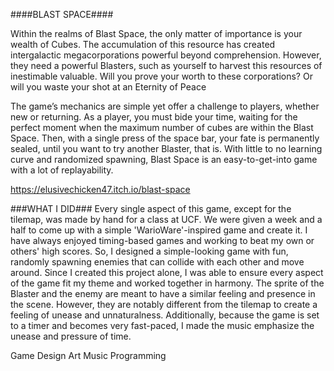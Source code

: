 ####BLAST SPACE####

Within the realms of Blast Space, the only matter of importance is your wealth of Cubes. The accumulation of this resource has created intergalactic megacorporations powerful beyond comprehension. However, they need a powerful Blasters, such as yourself to harvest this resources of inestimable valuable. Will you prove your worth to these corporations? Or will you waste your shot at an Eternity of Peace

The game’s mechanics are simple yet offer a challenge to players, whether new or returning. As a player, you must bide your time, waiting for the perfect moment when the maximum number of cubes are within the Blast Space. Then, with a single press of the space bar, your fate is permanently sealed, until you want to try another Blaster, that is. With little to no learning curve and randomized spawning, Blast Space is an easy-to-get-into game with a lot of replayability.

https://elusivechicken47.itch.io/blast-space

###WHAT I DID###
Every single aspect of this game, except for the tilemap, was made by hand for a class at UCF. We were given a week and a half to come up with a simple 'WarioWare'-inspired game and create it. I have always enjoyed timing-based games and working to beat my own or others' high scores. So, I designed a simple-looking game with fun, randomly spawning enemies that can collide with each other and move around. Since I created this project alone, I was able to ensure every aspect of the game fit my theme and worked together in harmony. The sprite of the Blaster and the enemy are meant to have a similar feeling and presence in the scene. However, they are notably different from the tilemap to create a feeling of unease and unnaturalness. Additionally, because the game is set to a timer and becomes very fast-paced, I made the music emphasize the unease and pressure of time.

Game Design
Art
Music
Programming
